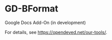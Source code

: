 # GD-BFormat

Google Docs Add-On (in development)

For details, see https://opendeved.net/our-tools/.
